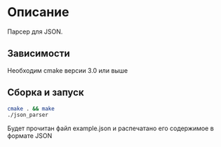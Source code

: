 # Описание

Парсер для JSON.

## Зависимости

Необходим cmake версии 3.0 или выше

## Сборка и запуск

```sh
cmake . && make
./json_parser
```

Будет прочитан файл example.json и распечатано его содержимое в формате JSON

